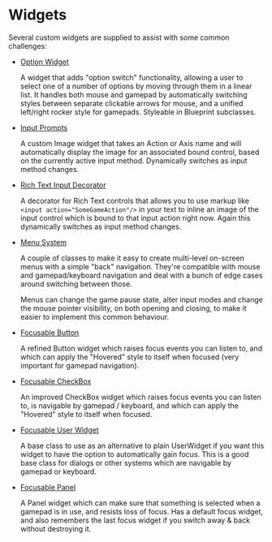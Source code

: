 # Widgets


Several custom widgets are supplied to assist with some common challenges:

* [Option Widget](OptionWidget.md)

  A widget that adds "option switch" functionality, allowing a user to 
  select one of a number of options by moving through them in a linear list.
  It handles both mouse and gamepad by automatically switching styles between
  separate clickable arrows for mouse, and a unified left/right rocker style
  for gamepads. Styleable in Blueprint subclasses.

* [Input Prompts](InputImage.md)

  A custom Image widget that takes an Action or Axis name and will automatically
  display the image for an associated bound control, based on the currently
  active input method. Dynamically switches as input method changes.

* [Rich Text Input Decorator](RichTextInputDecorator.md)

  A decorator for Rich Text controls that allows you to use markup like
  `<input action="SomeGameAction"/>` in your text to inline an image of 
  the input control which is bound to that input action right now. 
  Again this dynamically switches as input method changes.

* [Menu System](Menus.md)

  A couple of classes to make it  easy to create multi-level on-screen menus 
  with a simple "back" navigation. They're compatible with mouse and gamepad/keyboard 
  navigation and deal with a bunch of edge cases around switching between those. 

  Menus can change the game pause state, alter input modes and change the
  mouse pointer visibility, on both opening and closing, to make it easier
  to implement this common behaviour.

* [Focusable Button](FocusableWidgets.md)

  A refined Button widget which raises focus events you can listen to, and
  which can apply the "Hovered" style to itself when focused (very important
  for gamepad navigation).

* [Focusable CheckBox](FocusableWidgets.md)

  An improved CheckBox widget which raises focus events you can listen to, 
  is navigable by gamepad / keyboard, and which can apply the "Hovered" 
  style to itself when focused.

* [Focusable User Widget](FocusableUserWidget.md)

  A base class to use as an alternative to plain UserWidget if you want this
  widget to have the option to automatically gain focus. This is a good base class
  for dialogs or other systems which are navigable by gamepad or keyboard.

* [Focusable Panel](FocusablePanel.md)

  A Panel widget which can make sure that something is selected when a
  gamepad is in use, and resists loss of focus. Has a default focus widget,
  and also remembers the last focus widget if you switch away & back
  without destroying it.

